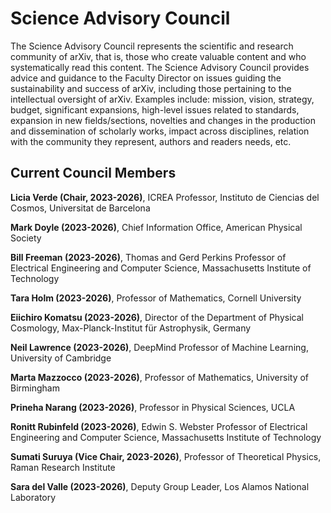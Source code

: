 # Science Advisory Council

The Science Advisory Council represents the scientific and research community of arXiv, 
that is, those who create valuable content and who systematically read this content. The 
Science Advisory Council provides advice and guidance to the Faculty Director on 
issues guiding the sustainability and success of arXiv, including those pertaining to the 
intellectual oversight of arXiv. Examples include: mission, vision, strategy, budget, 
significant expansions, high-level issues related to standards, expansion in new 
fields/sections, novelties and changes in the production and dissemination of scholarly 
works, impact across disciplines, relation with the community they represent, authors 
and readers needs, etc. 



## Current Council Members 

**Licia Verde (Chair, 2023-2026)**, ICREA Professor, Instituto de Ciencias del Cosmos, Universitat de Barcelona  


**Mark Doyle (2023-2026)**, Chief Information Office, American Physical Society

**Bill Freeman (2023-2026)**, Thomas and Gerd Perkins Professor of Electrical Engineering and Computer Science, Massachusetts Institute of Technology

**Tara Holm (2023-2026)**, Professor of Mathematics, Cornell University

**Eiichiro Komatsu (2023-2026)**, Director of the Department of Physical Cosmology, Max-Planck-Institut für
Astrophysik, Germany

**Neil Lawrence (2023-2026)**, DeepMind Professor of Machine Learning, University of Cambridge

**Marta Mazzocco (2023-2026)**, Professor of Mathematics, University of Birmingham

**Prineha Narang (2023-2026)**, Professor in Physical Sciences, UCLA

**Ronitt Rubinfeld (2023-2026)**, Edwin S. Webster Professor of Electrical Engineering and Computer Science, Massachusetts Institute of Technology

**Sumati Suruya (Vice Chair, 2023-2026)**, Professor of Theoretical Physics, Raman Research Institute

**Sara del Valle (2023-2026)**, Deputy Group Leader, Los Alamos National Laboratory


